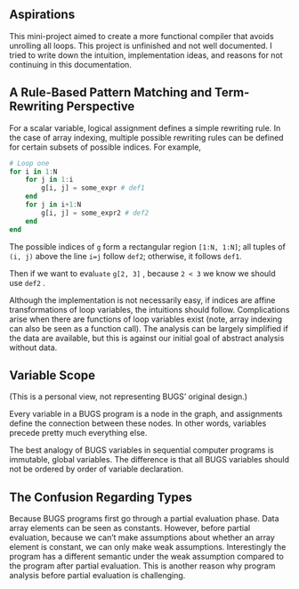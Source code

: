 ## Aspirations

This mini-project aimed to create a more functional compiler that avoids unrolling all loops. This project is unfinished and not well documented. I tried to write down the intuition, implementation ideas, and reasons for not continuing in this documentation. 

## A Rule-Based Pattern Matching and Term-Rewriting Perspective

For a scalar variable, logical assignment defines a simple rewriting rule. In the case of array indexing, multiple possible rewriting rules can be defined for certain subsets of possible indices. For example, 

```julia
# Loop one
for i in 1:N
	for j in 1:i
		g[i, j] = some_expr # def1
	end
	for j in i+1:N
		g[i, j] = some_expr2 # def2
	end
end
```

The possible indices of `g` form a rectangular region `[1:N, 1:N]`; all tuples of `(i, j)` above the line `i=j` follow `def2`; otherwise, it follows `def1`. 

Then if we want to eval`uate` `g[2, 3]` , because `2 < 3` we know we should use `def2` . 

Although the implementation is not necessarily easy, if indices are affine transformations of loop variables, the intuitions should follow. Complications arise when there are functions of loop variables exist (note, array indexing can also be seen as a function call). The analysis can be largely simplified if the data are available, but this is against our initial goal of abstract analysis without data.

## Variable Scope

(This is a personal view, not representing BUGS’ original design.)

Every variable in a BUGS program is a node in the graph, and assignments define the connection between these nodes. In other words, variables precede pretty much everything else. 

The best analogy of BUGS variables in sequential computer programs is immutable, global variables. The difference is that all BUGS variables should not be ordered by order of variable declaration. 

## The Confusion Regarding Types

Because BUGS programs first go through a partial evaluation phase. Data array elements can be seen as constants. However, before partial evaluation, because we can’t make assumptions about whether an array element is constant, we can only make weak assumptions. Interestingly the program has a different semantic under the weak assumption compared to the program after partial evaluation. This is another reason why program analysis before partial evaluation is challenging.